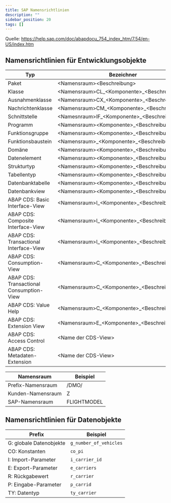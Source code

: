 ```yaml
---
title: SAP Namensrichtlinien
description: ""
sidebar_position: 20
tags: []
---
```


Quelle: https://help.sap.com/doc/abapdocu_754_index_htm/7.54/en-US/index.htm

## Namensrichtlinien für Entwicklungsobjekte
| Typ                                      | Bezeichner                                      | Beispiel                      |
| ---------------------------------------- | ----------------------------------------------- | ------------------------------ |
| Paket                                    | <Namensraum\><Beschreibung\>                    | `ZABAP`                        |
| Klasse                                   | <Namensraum\>CL\_<Komponente\>\_<Beschreibung\> | `ZCL_ABAP_FLIGHT`              |
| Ausnahmenklasse                          | <Namensraum\>CX\_<Komponente\>\_<Beschreibung\> | `ZCX_ABAP_INVALID_TYPE`        |
| Nachrichtenklasse                        | <Namensraum\>CM\_<Komponente\>\_<Beschreibung\> | `ZCM_ABAP_FLIGHT`              |
| Schnittstelle                            | <Namesnraum\>IF\_<Komponente\>\_<Beschreibung\> | `ZIF_ABAP_PARTNER`             |
| Programm                                 | <Namensraum\><Komponente\>\_<Beschreibung\>     | `ZABAP_DEMO`                   |
| Funktionsgruppe                          | <Namensraum\><Komponente\>\_<Beschreibung\>     | `ZABAP_FLIGHT`                 |
| Funktionsbaustein                        | <Namensraum\>\_<Komponente\>\_<Beschreibung\>   | `Z_ABAP_GET_FLIGHTS`           |
| Domäne                                   | <Namensraum\><Komponente\>\_<Beschreibung\>     | `ZABAP_CHAR3`                  |
| Datenelement                             | <Namensraum\><Komponente\>\_<Beschreibung\>     | `ZABAP_CARRIER_ID`             |
| Strukturtyp                              | <Namensraum\><Komponente\>\_<Beschreibung\>     | `ZABAP_FLIGHT`                 |
| Tabellentyp                              | <Namensraum\><Komponente\>\_<Beschreibung\>     | `ZABAP_FLIGHTS`                |
| Datenbanktabelle                         | <Namensraum\><Komponente\>\_<Beschreibung\>     | `ZABAPFLIGHT`                  |
| Datenbankview                            | <Namensraum\><Komponente\>\_<Beschreibung\>     | `ZABAPVFLIGHT`                 |
| ABAP CDS: Basic Interface-View           | <Namensraum\>I_<Komponente\>\_<Beschreibung\>   | `ZI_ABAP_Flight`               |
| ABAP CDS: Composite Interface-View       | <Namensraum\>I_<Komponente\>\_<Beschreibung\>   | `ZI_ABAP_FlightWithConnection` |
| ABAP CDS: Transactional Interface-View   | <Namensraum\>I_<Komponente\>\_<Beschreibung\>TP | `ZI_ABAP_FlightTP`             |
| ABAP CDS: Consumption-View               | <Namensraum\>C_<Komponente\>\_<Beschreibung\>   | `ZC_ABAP_Flight`               |
| ABAP CDS: Transactional Consumption-View | <Namensraum\>C_<Komponente\>\_<Beschreibung\>TP | `ZC_ABAP_FlightTP`             | 
| ABAP CDS: Value Help                     | <Namensraum\>C_<Komponente\>\_<Beschreibung\>VH | `ZC_ABAP_AirportVH`            |
| ABAP CDS: Extension View                 | <Namensraum\>E_<Komponente\>\_<Beschreibung\>   | `ZE_ABAP_Flight`               |
| ABAP CDS: Access Control                 | <Name der CDS-View\>                            | `ZI_ABAP_FLIGHT`               |
| ABAP CDS: Metadaten-Extension            | <Name der CDS-View\>                            | `ZC_ABAP_FLIGHT`               |

| Namensraum        | Beispiel   |
| ----------------- | ---------- |
| Prefix-Namensraum | /DMO/      |
| Kunden-Namensraum | Z          |
| SAP-Namensraum    |FLIGHTMODEL |


## Namensrichtlinien für Datenobjekte
| Prefix                  | Beispiel                |
| ----------------------- | ----------------------- |
| G: globale Datenobjekte | `g_number_of_vehicles`  |
| CO: Konstanten          | `co_pi`                 |
| I: Import-Parameter     | `i_carrier_id`          |
| E: Export-Parameter     | `e_carriers`            |
| R: Rückgabewert         | `r_carrier`             |
| P: Eingabe-Parameter    | `p_carrid`              |
| TY: Datentyp            | `ty_carrier`            |

